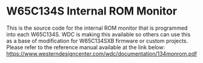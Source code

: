 # W65C134S Internal ROM Monitor
 This is the source code for the internal ROM monitor that is programmed into each W65C134S.
 WDC is making this available so others can use this as a base of modification for W65C134SXB firmware or custom projects.
 Please refer to the reference manual available at the link below:
 https://www.westerndesigncenter.com/wdc/documentation/134monrom.pdf